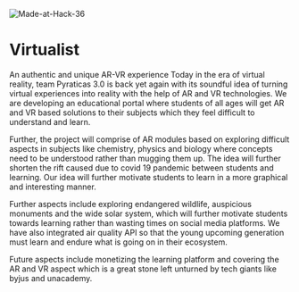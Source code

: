 ![Made-at-Hack-36](https://user-images.githubusercontent.com/58984405/114290927-daba0100-9aa0-11eb-8495-d8137495ea59.png)
# Virtualist
An authentic and unique AR-VR experience
Today in the era of virtual reality, team Pyraticas 3.0 is back yet again with its soundful idea of turning virtual experiences into reality with the help of AR and VR technologies. We are developing an educational portal where students of all ages will get AR and VR based solutions to their subjects which they feel difficult to understand and learn.

Further, the project will comprise of AR modules based on exploring difficult aspects in subjects like chemistry, physics and biology where concepts need to be understood rather than mugging them up. The idea will further shorten the rift caused due to covid 19 pandemic between students and learning. Our idea will further motivate students to learn in a more graphical and interesting manner. 

Further aspects include exploring endangered wildlife, auspicious monuments and the wide solar system, which will further motivate students towards learning rather than wasting times on social media platforms. We have also integrated air quality API so that the young upcoming generation must learn and endure what is going on in their ecosystem.

Future aspects include monetizing the learning platform and covering the AR and VR aspect which is a great stone left unturned by tech giants like byjus and unacademy.
